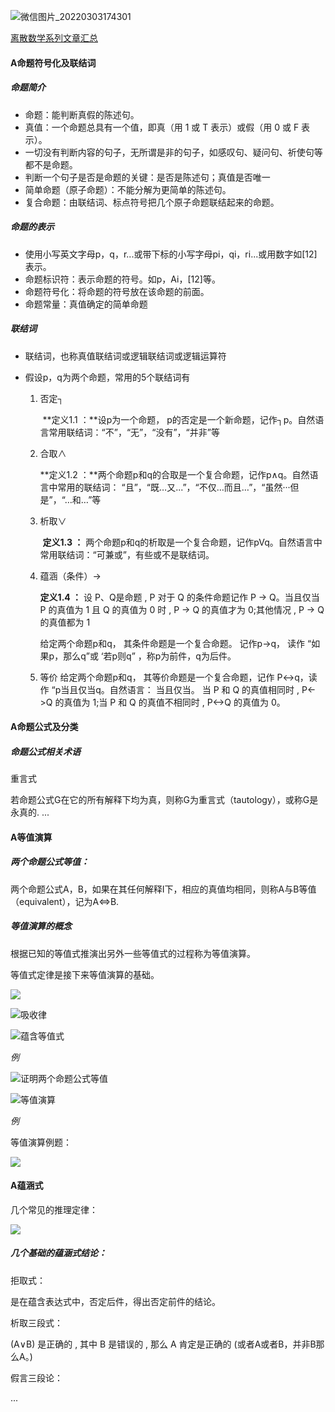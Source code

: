 ![微信图片_20220303174301](./Charpter1.assets/微信图片_20220303174301.jpg)

[离散数学系列文章汇总](https://memcpy0.blog.csdn.net/article/details/119997004?spm=1001.2014.3001.5502)

#### A命题符号化及联结词

##### 命题简介

- 命题：能判断真假的陈述句。
- 真值：一个命题总具有一个值，即真（用 1 或 T 表示）或假（用 0 或 F 表示）。
- 一切没有判断内容的句子，无所谓是非的句子，如感叹句、疑问句、祈使句等都不是命题。
- 判断一个句子是否是命题的关键：是否是陈述句；真值是否唯一
- 简单命题（原子命题）：不能分解为更简单的陈述句。
- 复合命题：由联结词、标点符号把几个原子命题联结起来的命题。

##### 命题的表示

- 使用小写英文字母p，q，r...或带下标的小写字母pi，qi，ri...或用数字如[12]表示。
- 命题标识符：表示命题的符号。如p，Ai，[12]等。
- 命题符号化：将命题的符号放在该命题的前面。
- 命题常量：真值确定的简单命题

##### 联结词

- 联结词，也称真值联结词或逻辑联结词或逻辑运算符

- 假设p，q为两个命题，常用的5个联结词有

  1. 否定┐

     ​    **定义1.1 ：**设p为一个命题， p的否定是一个新命题，记作┐p。自然语言常用联结词：“不”，“无”，“没有”，“并非”等

  2. 合取∧ 

        **定义1.2 ：**两个命题p和q的合取是一个复合命题，记作p∧q。自然语言中常用的联结词： “且”，“既…又...”，“不仅…而且…”，“虽然···但是”，“…和…”等

  3. 析取∨

     ​    **定义1.3 ：** 两个命题p和q的析取是一个复合命题，记作pVq。自然语言中常用联结词：“可兼或”，有些或不是联结词。

  4. 蕴涵（条件）→

     **定义1.4 ：**
     设 P、Q是命题 , P 对于 Q 的条件命题记作 P → Q。当且仅当 P 的真值为 1 且 Q 的真值为 0 时 , P → Q 的真值才为 0;其他情况 , P → Q 的真值都为 1 

     给定两个命题p和q， 其条件命题是一个复合命题。 记作p→q， 读作 “如果p，那么q”或 ‘若p则q” ，称p为前件，q为后件。
  5. 等价
     给定两个命题p和q， 其等价命题是一个复合命题，记作 P<->q，读作 “p当且仅当q。自然语言： 当且仅当。
     当 P 和 Q 的真值相同时 , P<->Q 的真值为 1;当 P 和 Q 的真值不相同时 , P<->Q 的真值为 0。

#### A命题公式及分类

##### 命题公式相关术语

重言式

若命题公式G在它的所有解释下均为真，则称G为重言式（tautology），或称G是永真的.
...


#### A等值演算

##### 两个命题公式等值：

两个命题公式A，B，如果在其任何解释I下，相应的真值均相同，则称A与B等值（equivalent），记为A⇔B.

##### 等值演算的概念

根据已知的等值式推演出另外一些等值式的过程称为等值演算。

等值式定律是接下来等值演算的基础。

![](./Charpter1.assets/2022-03-03-17-58-49.png)

![吸收律](./Charpter1.assets/2022-03-03-18-03-13.png)

![蕴含等值式](./Charpter1.assets/2022-03-03-18-13-05.png)

*例*

![证明两个命题公式等值](./Charpter1.assets/2022-03-03-18-09-57.png)

![等值演算](./Charpter1.assets/2022-03-04-14-46-43.png)

*例*

等值演算例题：

![](./Charpter1.assets/2022-03-04-14-59-05.png)

#### A蕴涵式

几个常见的推理定律：

![](./Charpter1.assets/2022-03-10-14-13-23.png)

##### 几个基础的蕴涵式结论：

拒取式：

是在蕴含表达式中，否定后件，得出否定前件的结论。

析取三段式：

(A∨B) 是正确的 , 其中 B 是错误的 , 那么 A 肯定是正确的 (或者A或者B，并非B那么A。)

假言三段论：

...

